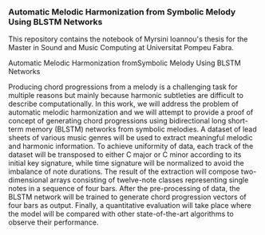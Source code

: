 ### Automatic Melodic Harmonization from Symbolic Melody Using BLSTM Networks
This repository contains the notebook of Myrsini Ioannou's thesis for the Master in Sound and Music Computing at Universitat Pompeu Fabra.

Automatic Melodic Harmonization fromSymbolic Melody Using BLSTM Networks

Producing chord progressions from a melody is a challenging task for multiple reasons but mainly because harmonic subtleties are difficult to describe computationally. In this work, we will address the problem of automatic melodic harmonization and we will attempt to provide a proof of concept of generating chord progressions using bidirectional long short-term memory (BLSTM) networks from symbolic melodies. A dataset of lead sheets of various music genres will be used to extract meaningful melodic and harmonic information. To achieve uniformity of data, each track of the dataset will be transposed to either C major or C minor according to its initial key signature, while time signature will be normalized to avoid the imbalance of note durations. The result of the extraction will compose two-dimensional arrays consisting of twelve-note classes representing single notes in a sequence of four bars. After the pre-processing of data, the BLSTM network will be trained to generate chord progression vectors of four bars as output. Finally, a quantitative evaluation will take place where the model will be compared with other state-of-the-art algorithms to observe their performance.
